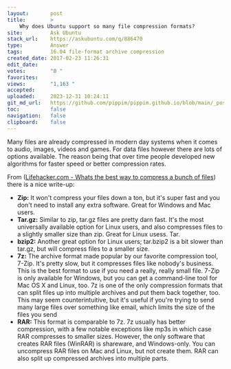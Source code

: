 ```yaml
---
layout:       post
title:        >
    Why does Ubuntu support so many file compression formats?
site:         Ask Ubuntu
stack_url:    https://askubuntu.com/q/886470
type:         Answer
tags:         16.04 file-format archive compression
created_date: 2017-02-23 11:26:31
edit_date:    
votes:        "0 "
favorites:    
views:        "1,163 "
accepted:     
uploaded:     2023-12-31 10:24:11
git_md_url:   https://github.com/pippim/pippim.github.io/blob/main/_posts/2017/2017-02-23-Why-does-Ubuntu-support-so-many-file-compression-formats_.md
toc:          false
navigation:   false
clipboard:    false
---
```


Many files are already compressed in modern day systems when it comes to audio, images, videos and games. For data files however there are lots of options available. The reason being that over time people developed new algorithms for faster speed or better compression rates.

From ([Lifehacker.com - Whats the best way to compress a bunch of files][1]) there is a nice write-up:

 - **Zip:** It won't compress your files down a ton, but it's super fast and you don't need to install any extra software. Great for Windows and Mac users.
 - **Tar.gz:** Similar to zip, tar.gz files are pretty darn fast. It's the most universally available option for Linux users, and also compresses files to a slightly smaller size than zip. Great for Linux usess.
Tar.
 - **bzip2:** Another great option for Linux users; tar.bzip2 is a bit slower than tar.gz, but will compress files to a smaller size.
 - **7z:** The archive format made popular by our favorite compression tool, 7-Zip. It's pretty slow, but it compresses files like nobody's business. This is the best format to use if you need a really, really small file. 7-Zip is only available for Windows, but you can get a command-line tool for Mac OS X and Linux, too. 7z is one of the only compression formats that can split files up into multiple archives and put them back together, too. This may seem counterintuitive, but it's useful if you're trying to send many large files over something like email, which limits the size of the files you send
 - **RAR:** This format is comparable to 7z. 7z usually has better compression, with a few notable exceptions like mp3s in which case RAR compresses to smaller sizes. However, the only software that creates RAR files (WinRAR) is shareware, and Windows-only. You can uncompress RAR files on Mac and Linux, but not create them. RAR can also split up compressed archives into multiple parts.

  [1]: http://lifehacker.com/5772385/whats-the-best-way-to-compress-a-bunch-of-files
